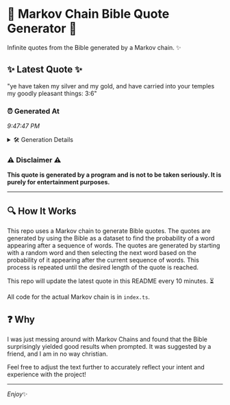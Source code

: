 # 📖 Markov Chain Bible Quote Generator 📖

Infinite quotes from the Bible generated by a Markov chain. ✨

## ✨ Latest Quote ✨
"ye have taken my silver and my gold, and have carried into your temples my goodly pleasant things: 3:6"

### ⏰ Generated At
*9:47:47 PM*

<details>
    <summary>🛠️ Generation Details</summary>
    <p>
        <strong>🌱 Seed:</strong> ye<br>
        <strong>🔄 Iterations:</strong> 18<br>
        <strong>📜 Context History:</strong><br>[ ye ]: have<br>[ ye, have ]: taken<br>[ ye, have, taken ]: my<br>[ ye, have, taken, my ]: silver<br>[ ye, have, taken, my, silver ]: and<br>[ ye, have, taken, my, silver, and ]: my<br>[ have, taken, my, silver, and, my ]: gold,<br>[ taken, my, silver, and, my, gold, ]: and<br>[ my, silver, and, my, gold,, and ]: have<br>[ silver, and, my, gold,, and, have ]: carried<br>[ and, my, gold,, and, have, carried ]: into<br>[ my, gold,, and, have, carried, into ]: your<br>[ gold,, and, have, carried, into, your ]: temples<br>[ and, have, carried, into, your, temples ]: my<br>[ have, carried, into, your, temples, my ]: goodly<br>[ carried, into, your, temples, my, goodly ]: pleasant<br>[ into, your, temples, my, goodly, pleasant ]: things:<br>[ your, temples, my, goodly, pleasant, things: ]: 3:6<br>
    </p>
</details>

### ⚠️ Disclaimer ⚠️
**This quote is generated by a program and is not to be taken seriously. It is purely for entertainment purposes.**

---

## 🔍 How It Works

This repo uses a Markov chain to generate Bible quotes. The quotes are generated by using the Bible as a dataset to find the probability of a word appearing after a sequence of words. The quotes are generated by starting with a random word and then selecting the next word based on the probability of it appearing after the current sequence of words. This process is repeated until the desired length of the quote is reached.

This repo will update the latest quote in this README every 10 minutes. ⏳

All code for the actual Markov chain is in `index.ts`.

## ❓ Why

I was just messing around with Markov Chains and found that the Bible surprisingly yielded good results when prompted. 
It was suggested by a friend, and I am in no way christian.

Feel free to adjust the text further to accurately reflect your intent and experience with the project!

---

*Enjoy*✨
